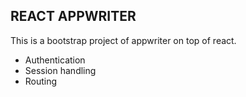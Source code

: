 ## REACT APPWRITER

This is a bootstrap project of appwriter on top of react.

- Authentication
- Session handling
- Routing

